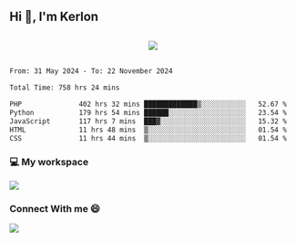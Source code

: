 ## Hi 👋, I'm Kerlon

<p align="center" style="margin: 30px;">
 
 <img src="https://skillicons.dev/icons?i=html,css,bootstrap,js,nodejs,jquery,python,flask,php,mysql,lua,sqlite,firebase">


</p>
<!--START_SECTION:waka-->

```txt
From: 31 May 2024 - To: 22 November 2024

Total Time: 758 hrs 24 mins

PHP              402 hrs 32 mins █████████████▒░░░░░░░░░░░   52.67 %
Python           179 hrs 54 mins ██████░░░░░░░░░░░░░░░░░░░   23.54 %
JavaScript       117 hrs 7 mins  ███▓░░░░░░░░░░░░░░░░░░░░░   15.32 %
HTML             11 hrs 48 mins  ▒░░░░░░░░░░░░░░░░░░░░░░░░   01.54 %
CSS              11 hrs 44 mins  ▒░░░░░░░░░░░░░░░░░░░░░░░░   01.54 %
```

<!--END_SECTION:waka-->


<p align="center">
 <h3>💻 My workspace</h3>
    <img src="https://skillicons.dev/icons?i=mint" />
</p>

<p align="center">
 <h3>Connect With me 😄</h3> 
    <a href="https://www.linkedin.com/in/kerlon-fernandes"><img src="https://skillicons.dev/icons?i=linkedin" />
  </a>
</p>



